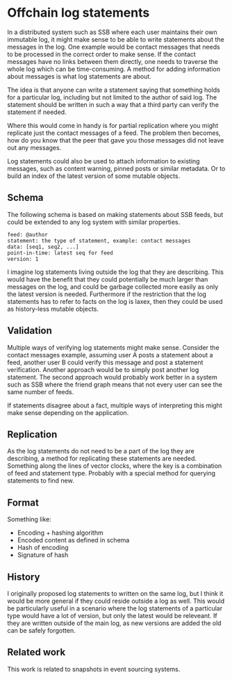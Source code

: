 # Offchain log statements

In a distributed system such as SSB where each user maintains their
own immutable log, it might make sense to be able to write statements
about the messages in the log. One example would be contact messages
that needs to be processed in the correct order to make sense. If the
contact messages have no links between them directly, one needs to
traverse the whole log which can be time-consuming. A method for
adding information about messages is what log statements are about.

The idea is that anyone can write a statement saying that something
holds for a particular log, including but not limited to the author of
said log. The statement should be written in such a way that a third
party can verify the statement if needed.

Where this would come in handy is for partial replication where you
might replicate just the contact messages of a feed. The problem then
becomes, how do you know that the peer that gave you those messages
did not leave out any messages.

Log statements could also be used to attach information to existing
messages, such as content warning, pinned posts or similar
metadata. Or to build an index of the latest version of some mutable
objects.

## Schema

The following schema is based on making statements about SSB feeds,
but could be extended to any log system with similar properties.

```
feed: @author
statement: the type of statement, example: contact messages
data: [seq1, seq2, ...]
point-in-time: latest seq for feed
version: 1
```

I imagine log statements living outside the log that they are
describing. This would have the benefit that they could potentially be
much larger than messages on the log, and could be garbage collected
more easily as only the latest version is needed. Furthermore if the
restriction that the log statements has to refer to facts on the log
is laxex, then they could be used as history-less mutable objects.

## Validation

Multiple ways of verifying log statements might make sense. Consider
the contact messages example, assuming user A posts a statement about
a feed, another user B could verify this message and post a statement
verification. Another approach would be to simply post another log
statement. The second approach would probably work better in a system
such as SSB where the friend graph means that not every user can see
the same number of feeds.

If statements disagree about a fact, multiple ways of interpreting
this might make sense depending on the application.

## Replication

As the log statements do not need to be a part of the log they are
describing, a method for replicating these statements are
needed. Something along the lines of vector clocks, where the key is a
combination of feed and statement type. Probably with a special method
for querying statements to find new.

## Format

Something like:

- Encoding + hashing algorithm
- Encoded content as defined in schema
- Hash of encoding
- Signature of hash

## History

I originally proposed log statements to written on the same log, but I
think it would be more general if they could reside outside a log as
well. This would be particularly useful in a scenario where the log
statements of a particular type would have a lot of version, but only
the latest would be releveant. If they are written outside of the main
log, as new versions are added the old can be safely forgotten.

## Related work

This work is related to snapshots in event sourcing systems.
